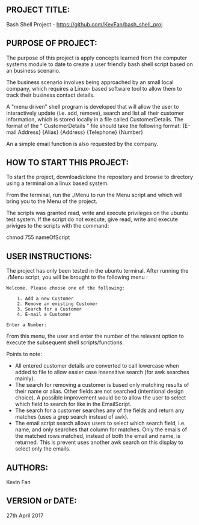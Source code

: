 PROJECT TITLE:
---------------------------

Bash Shell Project - https://github.com/KevFan/bash_shell_proj


PURPOSE OF PROJECT:
------------------------------
The purpose of this project is apply concepts learned from the computer systems module to date to create a user friendly bash shell script based on an business scenario.

The business scenario involves being approached by an small local company, which requires a Linux- based software tool to allow them to track their business contact details.

A "menu driven" shell program is developed that will allow the user to interactively update (i.e. add, remove), search and list all their customer information, which is stored locally in a file called CustomerDetails.
The format of the " CustomerDetails " file should take the following format:
{E-mail Address}	{Alias}		{Address}		{Telephone}		{Number}

An a simple email function is also requested by the company.


HOW TO START THIS PROJECT:
-------------------------------
To start the project, download/clone the repository and browse to directory using a terminal on a linux based system.

From the terminal, run the ./Menu to run the Menu script and which will bring you to the Menu of the project.

The scripts was granted read, write and execute privileges on the ubuntu test system. If the script do not execute, give read, write and execute priviges to the scripts with the command:

chmod 755 nameOfScript


USER INSTRUCTIONS:
----------------------------------
The project has only been tested in the ubuntu terminal. After running the ./Menu script, you will be brought to the following menu :


```
Welcome. Please choose one of the following:

	1. Add a new Customer
	2. Remove an existing Customer
	3. Search for a Customer
	4. E-mail a Customer

Enter a Number:
```

From this menu, the user and enter the number of the relevant option to execute the subsequent shell scripts/functions. 

Points to note:
* All entered customer details are converted to call lowercase when added to file to allow easier case insensitive search (for awk searches mainly).
* The search for removing a customer is based only matching results of their name or alias. Other fields are not searched (intentional design choice). A possible improvement would be to allow the user to select which field to search for like in the EmailScript.
* The search for a customer searches any of the fields and return any matches (uses a grep search instead of awk).
* The email script search allows users to select which search field, i.e. name, and only searches that column for matches. Only the emails of the matched rows matched, instead of both the email and name, is returned. This is prevent uses another awk search on this display to select only the emails.


AUTHORS:
-----------------
Kevin Fan


VERSION or DATE:
------------------------------------
 27th April 2017
